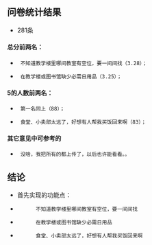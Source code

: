 ## 问卷统计结果
- 281条
#### 总分前两名：
-      不知道教学楼里哪间教室有空位，要一间间找（3.28）；
-      在教学楼或图书馆缺少必需日用品（3.25）；
#### 5的人数前两名：
-      第一名同上（88）；
-      食堂、小卖部太远了，好想有人帮我买饭回来啊（83）；
#### 其它意见中可参考的
-      没啥，我把所有的都上传了，以后也许能看看。。
## 结论
- 首先实现的功能点：
-     ​      不知道教学楼里哪间教室有空位，要一间间找
-     ​      在教学楼或图书馆缺少必需日用品
-     ​      食堂、小卖部太远了，好想有人帮我买饭回来啊
